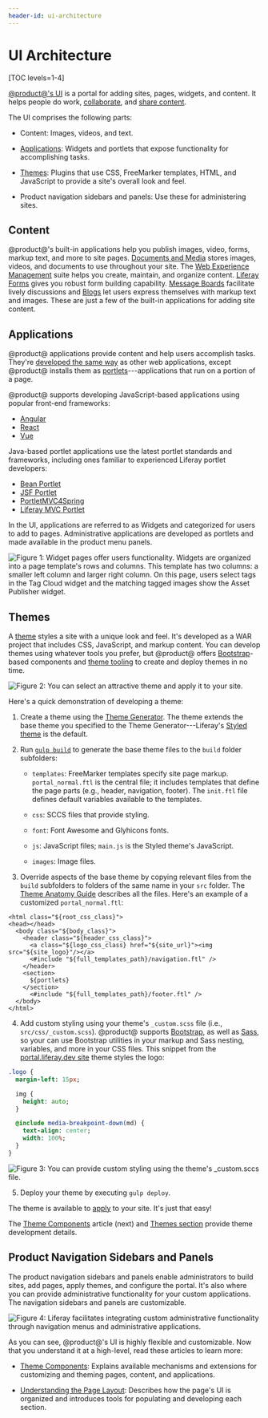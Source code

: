 ```yaml
---
header-id: ui-architecture
---
```


# UI Architecture

[TOC levels=1-4]

[@product@'s UI](/docs/7-2/user/-/knowledge_base/u/the-liferay-distinction) 
is a portal for adding sites, pages, widgets, and content. It helps 
people do work,
[collaborate](/docs/7-2/user/-/knowledge_base/u/collaboration), 
and
[share content](/docs/7-2/user/-/knowledge_base/u/web-experience-management). 

The UI comprises the following parts:

-   Content: Images, videos, and text. 

-   [Applications](/docs/7-2/appdev/-/knowledge_base/a/application-development): 
    Widgets and portlets that expose functionality for accomplishing tasks. 

-   [Themes](/docs/7-2/frameworks/-/knowledge_base/f/themes-introduction): 
    Plugins that use CSS, FreeMarker templates, HTML, and JavaScript to provide
    a site's overall look and feel.

-   Product navigation sidebars and panels: Use these for administering sites. 

## Content

@product@'s built-in applications help you publish images, video, forms, markup text, and more to site pages.
[Documents and Media](/docs/7-2/user/-/knowledge_base/u/managing-documents-and-media)
stores images, videos, and documents to use throughout your site. The
[Web Experience Management](/docs/7-2/user/-/knowledge_base/u/web-experience-management)
suite helps you create, maintain, and organize content.
[Liferay Forms](/docs/7-2/user/-/knowledge_base/u/forms)
gives you robust form building capability.
[Message Boards](/docs/7-2/user/-/knowledge_base/u/creating-forums-with-message-boards)
facilitate lively discussions and 
[Blogs](/docs/7-2/user/-/knowledge_base/u/publishing-blogs)
let users express themselves with markup text and images. These are just a few
of the built-in applications for adding site content. 

## Applications

@product@ applications provide content and help users accomplish tasks. They're 
[developed the same way](/7-2/appdev/-/knowledge_base/a/web-front-ends)
as other web applications, except @product@ installs them as
[portlets](/docs/7-2/frameworks/-/knowledge_base/f/portlets)---applications 
that run on a portion of a page. 

@product@ supports developing JavaScript-based applications using popular 
front-end frameworks:

-   [Angular](/docs/7-2/appdev/-/knowledge_base/a/developing-an-angular-application)
-   [React](/docs/7-2/appdev/-/knowledge_base/a/developing-a-react-application)
-   [Vue](/docs/7-2/appdev/-/knowledge_base/a/developing-a-vue-application)

Java-based portlet applications use the latest portlet standards and frameworks,
including ones familiar to experienced Liferay portlet developers:

-   [Bean Portlet](/docs/7-2/appdev/-/knowledge_base/a/bean-portlet)
-   [JSF Portlet](/docs/7-2/appdev/-/knowledge_base/a/jsf-portlet)
-   [PortletMVC4Spring](/docs/7-2/appdev/-/knowledge_base/a/portletmvc4spring)
-   [Liferay MVC Portlet](/docs/7-2/appdev/-/knowledge_base/a/liferay-mvc-portlet)

In the UI, applications are referred to as Widgets and categorized for users to
add to pages. Administrative applications are developed as portlets and made
available in the product menu panels. 

![Figure 1: Widget pages offer users functionality. Widgets are organized into a page template's rows and columns. This template has two columns: a smaller left column and larger right column. On this page, users select tags in the Tag Cloud widget and the matching tagged images show the Asset Publisher widget.](../../../images/architecture-ui-widgets.png)

## Themes

A
[theme](/docs/7-2/frameworks/-/knowledge_base/f/themes-introduction)
styles a site with a unique look and feel. It's developed as a WAR project that
includes CSS, JavaScript, and markup content. You can develop themes using
whatever tools you prefer, but @product@ offers
[Bootstrap](https://getbootstrap.com/)-based
components and
[theme tooling](/docs/7-2/frameworks/-/knowledge_base/f/developing-themes) 
to create and deploy themes in no time. 

![Figure 2: You can select an attractive theme and apply it to your site.](../../../images/architecture-ui-themes.png)

Here's a quick demonstration of developing a theme:

1.  Create a theme using the
    [Theme Generator](/docs/7-2/reference/-/knowledge_base/r/theme-generator).
    The theme extends the base theme you specified to the Theme
    Generator---Liferay's
    [Styled theme](https://github.com/liferay/liferay-portal/tree/7.2.x/modules/apps/frontend-theme/frontend-theme-styled)
    is the default. 

2.  Run
    [`gulp build`](https://portal.liferay.dev/docs/7-2/frameworks/-/knowledge_base/f/building-your-themes-files)
    to generate the base theme files to the `build` folder subfolders: 

    -   `templates`: FreeMarker templates specify site page markup. 
        `portal_normal.ftl` is the central file; it includes templates that
        define the page parts (e.g., header, navigation, footer). The
        `init.ftl` file defines default variables available to the templates. 

    -  `css`: SCCS files that provide styling. 
    
    -  `font`: Font Awesome and Glyhicons fonts. 

    -  `js`: JavaScript files; `main.js` is the Styled theme's 
        JavaScript. 

    -  `images`: Image files. 

3.  Override aspects of the base theme by copying relevant files from the 
    `build` subfolders to folders of the same name in your `src` folder. The
    [Theme Anatomy Guide](/docs/7-2/reference/-/knowledge_base/r/theme-reference-guide)
    describes all the files. Here's an example of a customized
    `portal_normal.ftl`: 
    
```markup
<html class="${root_css_class}">
<head></head>
  <body class="${body_class}">
    <header class="${header_css_class}">
      <a class="${logo_css_class} href="${site_url}"><img src="${site_logo}"/></a>
      <#include "${full_templates_path}/navigation.ftl" />
    </header>
    <section>
      ${portlets}
    </section>
      <#include "${full_templates_path}/footer.ftl" />
  </body>
</html>
```
    
4.  Add custom styling using your theme's `_custom.scss` file (i.e.,
    `src/css/_custom.scss`). 
    @product@ supports
    [Bootstrap](https://getbootstrap.com/),
    as well as
    [Sass](https://sass-lang.com/), 
    so your can use Bootstrap utilities in your markup and Sass nesting,
    variables, and more in your CSS files. This snippet from the
    [portal.liferay.dev site](https://portal.liferay.dev/)
    theme styles the logo: 
    
```sass
.logo {
  margin-left: 15px;

  img {
    height: auto;
  }

  @include media-breakpoint-down(md) {
    text-align: center;
    width: 100%;
  }
}
```

![Figure 3: You can provide custom styling using the theme's `_custom.sccs` file.](../../../images/architecture-ui-portal-dev-logo.png)

5.  Deploy your theme by executing `gulp deploy`. 

The theme is available to
[apply](/docs/7-2/frameworks/-/knowledge_base/f/deploying-and-applying-themes)
to your site. It's just that easy! 


The
[Theme Components](/docs/7-2/customization/-/knowledge_base/c/theme-components)
article (next) and 
[Themes section](/docs/7-2/frameworks/-/knowledge_base/f/themes-introduction)
provide theme development details. 

## Product Navigation Sidebars and Panels

The product navigation sidebars and panels enable administrators to build sites,
add pages, apply themes, and configure the portal. It's also where you can
provide administrative functionality for your custom applications. The
navigation sidebars and panels are customizable. 

![Figure 4: Liferay facilitates integrating custom administrative functionality through navigation menus and administrative applications.](../../../images/architecture-ui-menus-and-panel-app.png)

As you can see, @product@'s UI is highly flexible and customizable. Now that you
understand it at a high-level, read these articles to learn more: 

- [Theme Components](/docs/7-2/customization/-/knowledge_base/c/theme-components): 
  Explains available mechanisms and extensions for customizing and theming
  pages, content, and applications. 

- [Understanding the Page Layout](/docs/7-2/customization/-/knowledge_base/c/understanding-the-page-layout): 
  Describes how the page's UI is organized and introduces tools for populating
  and developing each section. 
